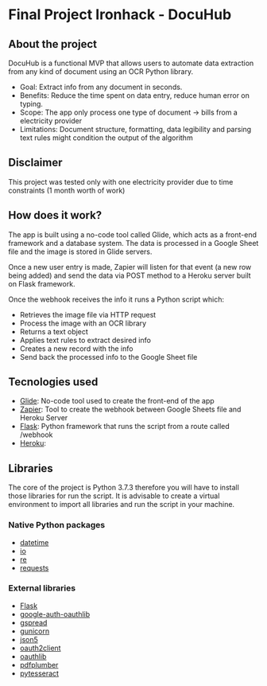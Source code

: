 # Final Project Ironhack - DocuHub

## About the project

DocuHub is a functional MVP that allows users to automate data extraction from any kind of document using an OCR Python library. 

- Goal: Extract info from any document in seconds.
- Benefits: Reduce the time spent on data entry, reduce human error on typing.
- Scope: The app only process one type of document -> bills from a electricity provider
- Limitations: Document structure, formatting, data legibility and parsing text rules might condition the output of the algorithm

## Disclaimer

This project was tested only with one electricity provider due to time constraints (1 month worth of work) 

## How does it work?

The app is built using a no-code tool called Glide, which acts as a front-end framework and a database system. The data is processed in a Google Sheet file and the image is stored in Glide servers. 

Once a new user entry is made, Zapier will listen for that event (a new row being added) and send the data via POST method to a Heroku server built on Flask framework. 

Once the webhook receives the info it runs a Python script which:
- Retrieves the image file via HTTP request
- Process the image with an OCR library
- Returns a text object
- Applies text rules to extract desired info
- Creates a new record with the info
- Send back the processed info to the Google Sheet file


## Tecnologies used

- [Glide](https://www.glideapps.com/): No-code tool used to create the front-end of the app
- [Zapier](https://zapier.com/): Tool to create the webhook between Google Sheets file and Heroku Server
- [Flask](https://flask.palletsprojects.com/en/1.1.x/): Python framework that runs the script from a route called /webhook
- [Heroku](https://www.heroku.com/):  

## Libraries
The core of the project is Python 3.7.3 therefore you will have to install those libraries for run the script. It is advisable to create a virtual environment to import all libraries and run the script in your machine. 

### Native Python packages
- [datetime](https://docs.python.org/2/library/datetime.html)
- [io](https://docs.python.org/3/library/io.html)
- [re](https://docs.python.org/3/library/re.html)
- [requests](https://requests.readthedocs.io/en/master/)

### External libraries
- [Flask](https://flask.palletsprojects.com/en/1.1.x/)
- [google-auth-oauthlib](https://pypi.org/project/google-auth-oauthlib/)
- [gspread](https://gspread.readthedocs.io/en/latest/)
- [gunicorn](https://docs.gunicorn.org/en/stable/install.html)
- [json5](https://pypi.org/project/json5/)
- [oauth2client](https://github.com/googleapis/google-api-python-client)
- [oauthlib](https://oauthlib.readthedocs.io/en/latest/)
- [pdfplumber](https://pypi.org/project/pdfplumber/)
- [pytesseract](https://pypi.org/project/pytesseract/)
